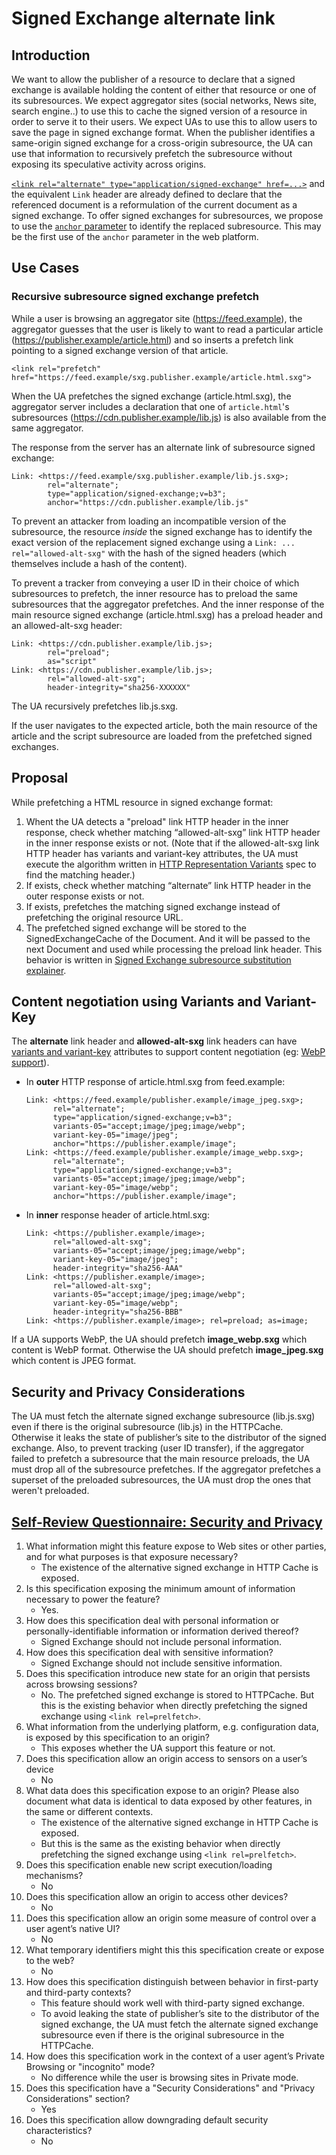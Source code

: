 # Signed Exchange alternate link
## Introduction
We want to allow the publisher of a resource to declare that a signed exchange
is available holding the content of either that resource or one of its
subresources. We expect aggregator sites (social networks, News site, search
engine..) to use this to cache the signed version of a resource in order to
serve it to their users. We expect UAs to use this to allow users to save the
page in signed exchange format. When the publisher identifies a same-origin
signed exchange for a cross-origin subresource, the UA can use that information
to recursively prefetch the subresource without exposing its speculative
activity across origins.

[`<link rel="alternate" type="application/signed-exchange" href=...>`](https://html.spec.whatwg.org/multipage/links.html#rel-alternate)
and the equivalent `Link` header are already defined to declare that the
referenced document is a reformulation of the current document as a signed
exchange. To offer signed exchanges for subresources, we propose to use the
[`anchor` parameter](https://tools.ietf.org/html/rfc8288#section-3.2) to
identify the replaced subresource. This may be the first use of the `anchor`
parameter in the web platform.


## Use Cases
### Recursive subresource signed exchange prefetch
While a user is browsing an aggregator site (https://feed.example), the
aggregator guesses that the user is likely to want to read a particular article
(https://publisher.example/article.html) and so inserts a prefetch link pointing
to a signed exchange version of that article.
   ```
   <link rel="prefetch" href="https://feed.example/sxg.publisher.example/article.html.sxg">
   ```
When the UA prefetches the signed exchange (article.html.sxg), the aggregator
server includes a declaration that one of `article.html`'s subresources
(https://cdn.publisher.example/lib.js) is also available from the same
aggregator.

The response from the server has an alternate link of subresource signed
exchange:

```
Link: <https://feed.example/sxg.publisher.example/lib.js.sxg>;
        rel="alternate";
        type="application/signed-exchange;v=b3";
        anchor="https://cdn.publisher.example/lib.js"
```

To prevent an attacker from loading an incompatible version of the subresource,
the resource _inside_ the signed exchange has to identify the exact version of
the replacement signed exchange using a `Link: ... rel="allowed-alt-sxg"` with
the hash of the signed headers (which themselves include a hash of the content).

To prevent a tracker from conveying a user ID in their choice of which
subresources to prefetch, the inner resource has to preload the same
subresources that the aggregator prefetches.
And the inner response of the main resource signed exchange (article.html.sxg)
has a preload header and an allowed-alt-sxg header:

```
Link: <https://cdn.publisher.example/lib.js>;
        rel="preload";
        as="script"
Link: <https://cdn.publisher.example/lib.js>;
        rel="allowed-alt-sxg";
        header-integrity="sha256-XXXXXX"
```

The UA recursively prefetches lib.js.sxg.

If the user navigates to the expected article, both the main resource of the
article and the script subresource are loaded from the prefetched signed
exchanges.

## Proposal
While prefetching a HTML resource in signed exchange format:

1. Whent the UA detects a "preload" link HTTP header in the inner response,
check whether matching “allowed-alt-sxg” link HTTP header in the inner response
exists or not. (Note that if the allowed-alt-sxg link HTTP header has variants
and variant-key attributes, the UA must execute the algorithm written in
[HTTP Representation Variants](https://httpwg.org/http-extensions/draft-ietf-httpbis-variants.html)
spec to find the matching header.)
1. If exists, check whether matching “alternate” link HTTP header in the outer
response exists or not.
1. If exists, prefetches the matching signed exchange instead of prefetching the
original resource URL.
1. The prefetched signed exchange will be stored to the SignedExchangeCache of
the Document. And it will be passed to the next Document and used while
processing the preload link header. This behavior is written in
[Signed Exchange subresource substitution explainer](./signed-exchange-subresource-subtitution-explainer.md).

## Content negotiation using Variants and Variant-Key
The **alternate** link header and **allowed-alt-sxg** link headers can have
[variants and variant-key](https://httpwg.org/http-extensions/draft-ietf-httpbis-variants.html)
attributes to support content negotiation (eg:
[WebP support](https://developers.google.com/speed/webp/faq#server-side_content_negotiation_via_accept_headers)).

- In **outer** HTTP response of article.html.sxg from feed.example:
    ```
    Link: <https://feed.example/publisher.example/image_jpeg.sxg>;
          rel="alternate";
          type="application/signed-exchange;v=b3";
          variants-05="accept;image/jpeg;image/webp";
          variant-key-05="image/jpeg";
          anchor="https://publisher.example/image";
    Link: <https://feed.example/publisher.example/image_webp.sxg>;
          rel="alternate";
          type="application/signed-exchange;v=b3";
          variants-05="accept;image/jpeg;image/webp";
          variant-key-05="image/webp";
          anchor="https://publisher.example/image";
    ```
- In **inner** response header of article.html.sxg:
    ```
    Link: <https://publisher.example/image>;
          rel="allowed-alt-sxg";
          variants-05="accept;image/jpeg;image/webp";
          variant-key-05="image/jpeg";
          header-integrity="sha256-AAA"
    Link: <https://publisher.example/image>;
          rel="allowed-alt-sxg";
          variants-05="accept;image/jpeg;image/webp";
          variant-key-05="image/webp";
          header-integrity="sha256-BBB"
    Link: <https://publisher.example/image>; rel=preload; as=image;
    ```
If a UA supports WebP, the UA should prefetch **image_webp.sxg** which content
is WebP format. Otherwise the UA should prefetch **image_jpeg.sxg** which
content is JPEG format.

## Security and Privacy Considerations
The UA must fetch the alternate signed exchange subresource (lib.js.sxg) even if
there is the original subresource (lib.js) in the HTTPCache. Otherwise it leaks
the state of publisher’s site to the distributor of the signed exchange.
Also, to prevent tracking (user ID transfer), if the aggregator failed to
prefetch a subresource that the main resource preloads, the UA must drop all of
the subresource prefetches. If the aggregator prefetches a superset of the
preloaded subresources, the UA must drop the ones that weren't preloaded.

## [Self-Review Questionnaire: Security and Privacy](https://www.w3.org/TR/security-privacy-questionnaire/)
1. What information might this feature expose to Web sites or other parties, and
for what purposes is that exposure necessary?
   - The existence of the alternative signed exchange in HTTP Cache is exposed.
1. Is this specification exposing the minimum amount of information necessary to
power the feature?
   - Yes.
1. How does this specification deal with personal information or
personally-identifiable information or information derived thereof?
   - Signed Exchange should not include personal information.
1. How does this specification deal with sensitive information?
   - Signed Exchange should not include sensitive information.
1. Does this specification introduce new state for an origin that persists
across browsing sessions?
   - No. The prefetched signed exchange is stored to HTTPCache. But this is the
   existing behavior when directly prefetching the signed exchange using
   `<link rel=prelfetch>`.
1. What information from the underlying platform, e.g. configuration data, is
exposed by this specification to an origin?
   - This exposes whether the UA support this feature or not.
1. Does this specification allow an origin access to sensors on a user’s device
   - No
1. What data does this specification expose to an origin? Please also document
what data is identical to data exposed by other features, in the same or
different contexts.
   - The existence of the alternative signed exchange in HTTP Cache is exposed.
   - But this is the same as the existing behavior when directly prefetching the
   signed exchange using `<link rel=prelfetch>`.
1. Does this specification enable new script execution/loading mechanisms?
   - No
1. Does this specification allow an origin to access other devices?
   - No
1. Does this specification allow an origin some measure of control over a user
agent’s native UI?
   - No
1. What temporary identifiers might this this specification create or expose to
the web?
   - No
1. How does this specification distinguish between behavior in first-party and
third-party contexts?
   - This feature should work well with third-party signed exchange.
   - To avoid leaking the state of publisher’s site to the distributor of the
   signed exchange, the UA must fetch the alternate signed exchange subresource
   even if there is the original subresource in the HTTPCache.
1. How does this specification work in the context of a user agent’s Private
Browsing or "incognito" mode?
   - No difference while the user is browsing sites in Private mode.
1. Does this specification have a "Security Considerations" and "Privacy
Considerations" section?
   - Yes
1. Does this specification allow downgrading default security characteristics?
   - No
